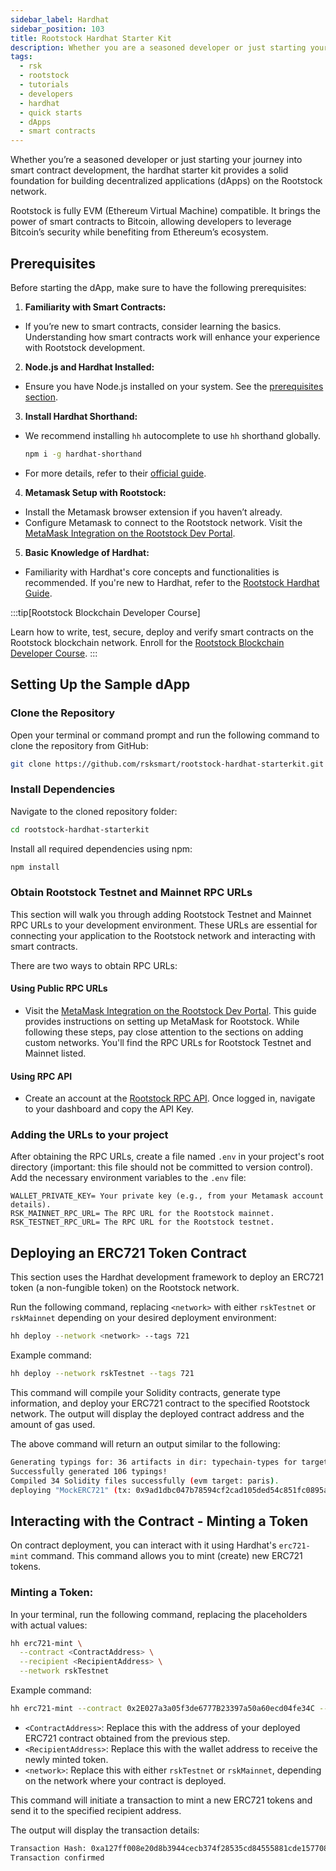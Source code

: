 ```yaml
---
sidebar_label: Hardhat
sidebar_position: 103
title: Rootstock Hardhat Starter Kit
description: Whether you are a seasoned developer or just starting your journey into smart contract development, the hardhat starter kit provides a solid foundation for building decentralized applications (dApps) on the Rootstock network.
tags:
  - rsk
  - rootstock
  - tutorials
  - developers
  - hardhat
  - quick starts
  - dApps
  - smart contracts
---
```


Whether you’re a seasoned developer or just starting your journey into smart contract development, the hardhat starter kit provides a solid foundation for building decentralized applications (dApps) on the Rootstock network.

Rootstock is fully EVM (Ethereum Virtual Machine) compatible. It brings the power of smart contracts to Bitcoin, allowing developers to leverage Bitcoin’s security while benefiting from Ethereum’s ecosystem.

## Prerequisites

Before starting the dApp, make sure to have the following prerequisites:

1. **Familiarity with Smart Contracts:**
  - If you’re new to smart contracts, consider learning the basics. Understanding how smart contracts work will enhance your experience with Rootstock development.

2. **Node.js and Hardhat Installed:**
  - Ensure you have Node.js installed on your system. See the [prerequisites section](/developers/requirements/#installing-nodejs-and-npm).

3. **Install Hardhat Shorthand:**

- We recommend installing `hh` autocomplete to use `hh` shorthand globally.

  ```bash
  npm i -g hardhat-shorthand
  ```
- For more details, refer to their [official guide](https://hardhat.org/guides/shorthand.html).

4. **Metamask Setup with Rootstock:**

- Install the Metamask browser extension if you haven’t already.
- Configure Metamask to connect to the Rootstock network. Visit the [MetaMask Integration on the Rootstock Dev Portal](/dev-tools/wallets/metamask/).

5. **Basic Knowledge of Hardhat:**

- Familiarity with Hardhat's core concepts and functionalities is recommended. If you're new to Hardhat, refer to the [Rootstock Hardhat Guide](/developers/smart-contracts/hardhat/).

:::tip[Rootstock Blockchain Developer Course]

Learn how to write, test, secure, deploy and verify smart contracts on the Rootstock blockchain network. Enroll for the [Rootstock Blockchain Developer Course](/resources/courses/).
:::

## Setting Up the Sample dApp

### Clone the Repository

Open your terminal or command prompt and run the following command to clone the repository from GitHub:

```bash
git clone https://github.com/rsksmart/rootstock-hardhat-starterkit.git
```

### Install Dependencies

Navigate to the cloned repository folder:

```bash
cd rootstock-hardhat-starterkit
```

Install all required dependencies using npm:

```bash
npm install
```

### Obtain Rootstock Testnet and Mainnet RPC URLs

This section will walk you through adding Rootstock Testnet and Mainnet RPC URLs to your development environment. These URLs are essential for connecting your application to the Rootstock network and interacting with smart contracts.

There are two ways to obtain RPC URLs:

#### Using Public RPC URLs

- Visit the [MetaMask Integration on the Rootstock Dev Portal](/dev-tools/wallets/metamask/). This guide provides instructions on setting up MetaMask for Rootstock. While following these steps, pay close attention to the sections on adding custom networks. You'll find the RPC URLs for Rootstock Testnet and Mainnet listed.

#### Using RPC API

- Create an account at the [Rootstock RPC API](https://rpc.rootstock.io/). Once logged in, navigate to your dashboard and copy the API Key.

### Adding the URLs to your project

After obtaining the RPC URLs, create a file named `.env` in your project's root directory (important: this file should not be committed to version control). Add the necessary environment variables to the `.env` file:

```
WALLET_PRIVATE_KEY= Your private key (e.g., from your Metamask account details).
RSK_MAINNET_RPC_URL= The RPC URL for the Rootstock mainnet.
RSK_TESTNET_RPC_URL= The RPC URL for the Rootstock testnet.
```

## Deploying an ERC721 Token Contract

This section uses the Hardhat development framework to deploy an ERC721 token (a non-fungible token) on the Rootstock network.

Run the following command, replacing `<network>` with either `rskTestnet` or `rskMainnet` depending on your desired deployment environment:

```bash
hh deploy --network <network> --tags 721
```

Example command:

```bash
hh deploy --network rskTestnet --tags 721
```

This command will compile your Solidity contracts, generate type information, and deploy your ERC721 contract to the specified Rootstock network. The output will display the deployed contract address and the amount of gas used.

The above command will return an output similar to the following:

```bash
Generating typings for: 36 artifacts in dir: typechain-types for target: ethers-v6
Successfully generated 106 typings!
Compiled 34 Solidity files successfully (evm target: paris).
deploying "MockERC721" (tx: 0x9ad1dbc047b78594cf2cad105ded54c851fc0895ae69e4381908fecedd0ee3fc)...: deployed at 0x2E027a3a05f3de6777B23397a50a60ecd04fe34C with 2849621 gas
```

## Interacting with the Contract - Minting a Token

On contract deployment, you can interact with it using Hardhat's `erc721-mint` command. This command allows you to mint (create) new ERC721 tokens.

### Minting a Token:

In your terminal, run the following command, replacing the placeholders with actual values:

```bash
hh erc721-mint \
  --contract <ContractAddress> \
  --recipient <RecipientAddress> \
  --network rskTestnet
```

Example command:

```bash
hh erc721-mint --contract 0x2E027a3a05f3de6777B23397a50a60ecd04fe34C --recipient 0xB0f22816750851D18aD9bd54c32C5e09D1940F7d --network rskTestnet
```

- `<ContractAddress>`: Replace this with the address of your deployed ERC721 contract obtained from the previous step.
- `<RecipientAddress>`: Replace this with the wallet address to receive the newly minted token.
- `<network>`: Replace this with either `rskTestnet` or `rskMainnet`, depending on the network where your contract is deployed.

This command will initiate a transaction to mint a new ERC721 tokens and send it to the specified recipient address.

The output will display the transaction details:

```bash
Transaction Hash: 0xa127ff008e20d8b3944cecb374f28535cd84555881cde157708ec5545603a4e4
Transaction confirmed
```
